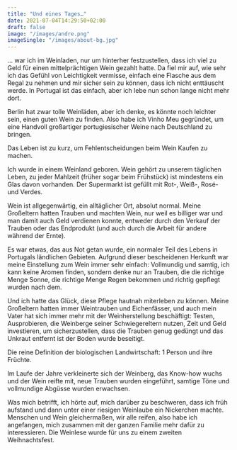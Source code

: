 ```yaml
---
title: "Und eines Tages…"
date: 2021-07-04T14:29:50+02:00
draft: false
image: "/images/andre.png"
imageSingle: "/images/about-bg.jpg"
---
```


... war ich im Weinladen, nur um hinterher festzustellen, dass ich viel zu Geld für einen mittelprächtigen Wein gezahlt hatte. Da fiel mir auf, wie sehr ich das Gefühl von Leichtigkeit vermisse, einfach eine Flasche aus dem Regal zu nehmen und mir sicher sein zu können, dass ich nicht enttäuscht werde. In Portugal ist das einfach, aber ich lebe nun schon lange nicht mehr dort.

Berlin hat zwar tolle Weinläden, aber ich denke, es könnte noch leichter sein, einen guten Wein zu finden. Also habe ich Vinho Meu gegründet, um eine Handvoll großartiger portugiesischer Weine nach Deutschland zu bringen.

Das Leben ist zu kurz, um Fehlentscheidungen beim Wein Kaufen zu machen.  


 <!--more-->

Ich wurde in einem Weinland geboren. Wein gehört zu unserem täglichen Leben, zu jeder Mahlzeit (früher sogar beim Frühstück) ist mindestens ein Glas davon vorhanden. Der Supermarkt ist gefüllt mit Rot-, Weiß-, Rosé- und Verdes.

Wein ist allgegenwärtig, ein alltäglicher Ort, absolut normal. Meine Großeltern hatten Trauben und machten Wein, nur weil es billiger war und man damit auch Geld verdienen konnte, entweder durch den Verkauf der Trauben oder das Endprodukt (und auch durch die Arbeit für andere während der Ernte).

Es war etwas, das aus Not getan wurde, ein normaler Teil des Lebens in Portugals ländlichen Gebieten. Aufgrund dieser bescheidenen Herkunft war meine Einstellung zum Wein immer sehr einfach: Vollmundig und samtig, ich kann keine Aromen finden, sondern denke nur an Trauben, die die richtige Menge Sonne, die richtige Menge Regen bekommen und richtig gepflegt wurden nach dem.

Und ich hatte das Glück, diese Pflege hautnah miterleben zu können. Meine Großeltern hatten immer Weintrauben und Eichenfässer, und auch mein Vater hat sich immer mehr mit der Weinherstellung beschäftigt: Testen, Ausprobieren, die Weinberge seiner Schwiegereltern nutzen, Zeit und Geld investieren, um sicherzustellen, dass die Trauben genug gedüngt und das Unkraut entfernt ist der Boden wurde beseitigt.

Die reine Definition der biologischen Landwirtschaft: 1 Person und ihre Früchte.

Im Laufe der Jahre verkleinerte sich der Weinberg, das Know-how wuchs und der Wein reifte mit, neue Trauben wurden eingeführt, samtige Töne und vollmundige Abgüsse wurden erwachsen.

Was mich betrifft, ich hörte auf, mich darüber zu beschweren, dass ich früh aufstand und dann unter einer riesigen Weinlaube ein Nickerchen machte. Menschen und Wein gleichermaßen, wir alle reifen, also habe ich angefangen, mich zusammen mit der ganzen Familie mehr dafür zu interessieren. Die Weinlese wurde für uns zu einem zweiten Weihnachtsfest.
